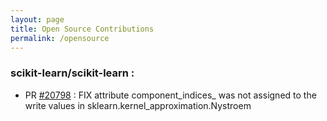 ```yaml
---
layout: page
title: Open Source Contributions
permalink: /opensource
---
```



### scikit-learn/scikit-learn :
- PR [#20798]((https://github.com/scikit-learn/scikit-learn/pull/20798)) : FIX attribute component_indices_ was not assigned to the write values in sklearn.kernel_approximation.Nystroem 


<br/>
<br/>
<br/>
<br/>
<br/>
<br/>


